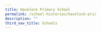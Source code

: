 ```yaml
---
title: Havelock Primary School
permalink: /school-histories/havelock-pri/
description: ""
third_nav_title: Schools
---
```


